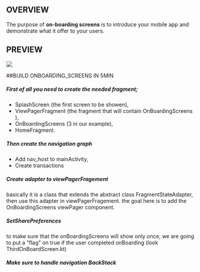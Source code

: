 ## OVERVIEW

The purpose of **on-boarding screens** is to introduce your mobile app and demonstrate what it offer to your users.

## PREVIEW
![](https://i.ibb.co/5sc8VrJ/onboarding-screen.gif)

##BUILD ONBOARDING_SCREENS IN 5MIN
##### First of all you need to create the needed fragment; 
- SplashScreen (the first screen to be showen), 
- ViewPagerFragment (the fragment that will contain OnBoardingScreens ),
- OnBoardingScreens (3 in our example), 
- HomeFragment.

##### Then create the navigation graph
- Add nav_host to mainActivity,
- Create transactions

##### Create adapter to viewPagerFragement
basically it is a class that extends the abstract class FragmentStateAdapter, then use this adapter in viewPagerFragement. the goal here is to add the OnBoardingScreens viewPager component. 

##### SetSharePreferences 
to make sure that the onBoardingScreens will show only once, we are going to put a "flag" on true if the user completed onBoarding (look ThirdOnBoardScreen.kt)

##### Make sure to handle navigation BackStack

